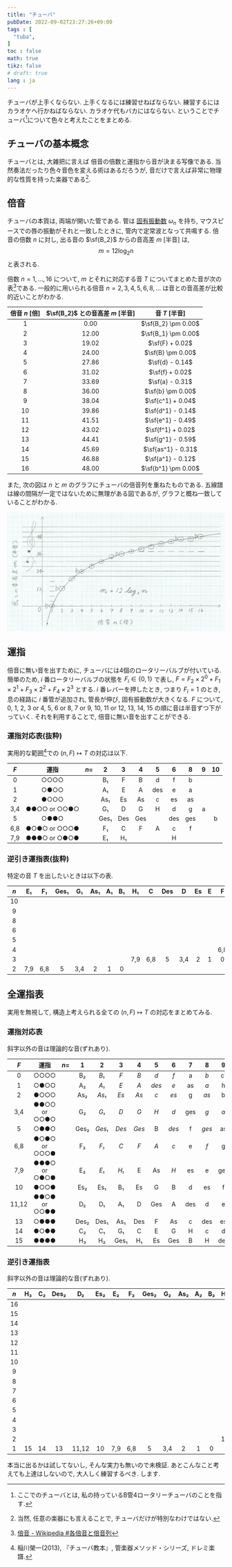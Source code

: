 ```yaml
---
title: "チューバ"
pubDate: 2022-09-02T23:27:26+09:00
tags : [
  "tuba",
]
toc : false
math: true
tikz: false
# draft: true
lang : ja
---
```


チューバが上手くならない.
上手くなるには練習せねばならない.
練習するにはカラオケへ行かねばならない.
カラオケ代もバカにはならない.
ということでチューバ[^whattuba]について色々と考えたことをまとめる.
[^whattuba]: ここでのチューバとは, 私の持っているB管4ロータリーチューバのことを指す.

## チューバの基本概念

チューバとは,
大雑把に言えば
倍音の倍数と運指から音が決まる写像である.
当然奏法だったり色々音色を変える術はあるだろうが,
音だけで言えば非常に物理的な性質を持った楽器である[^phys].
[^phys]: 当然, 任意の楽器にも言えることで, チューバだけが特別なわけではない.

## 倍音

チューバの本質は, 両端が開いた管である.
管は [固有振動数](https://ja.wikipedia.org/wiki/%E5%9B%BA%E6%9C%89%E6%8C%AF%E5%8B%95) $\omega_n$ を持ち,
マウスピースでの唇の振動がそれと一致したときに,
管内で定常波となって共鳴する.
倍音の倍数 $n$ に対し,
出る音の $\sf{B_2}$ からの音高差 $m$ [半音] は,
$$
m = 12 \log_2 n
$$
と表される.

倍数 $n = 1, \dots, 16$ について,
$m$ とそれに対応する音 $T$ についてまとめた音が次の表[^overtone]である.
一般的に用いられる倍音 $n=2,3,4,5,6,8,\dots$ は音との音高差が比較的近いことがわかる.

[^overtone]: [倍音 - Wikipedia #各倍音と倍音列](https://ja.wikipedia.org/wiki/倍音#各倍音と倍音列)

| 倍音 $n$ [倍] | $\sf{B_2}$ との音高差 $m$ [半音] |    音 $T$ [半音]    |
| :-----------: | :------------------------------: | :-----------------: |
|      $1$      |              $0.00$              | $\sf{B_2} \pm 0.00$ |
|      $2$      |             $12.00$              | $\sf{B_1} \pm 0.00$ |
|      $3$      |             $19.02$              |   $\sf{F} + 0.02$   |
|      $4$      |             $24.00$              |  $\sf{B} \pm 0.00$  |
|      $5$      |             $27.86$              |   $\sf{d} - 0.14$   |
|      $6$      |             $31.02$              |   $\sf{f} + 0.02$   |
|      $7$      |             $33.69$              |   $\sf{a} - 0.31$   |
|      $8$      |             $36.00$              |  $\sf{b} \pm 0.00$  |
|      $9$      |             $38.04$              |  $\sf{c^1} + 0.04$  |
|     $10$      |             $39.86$              |  $\sf{d^1} - 0.14$  |
|     $11$      |             $41.51$              |  $\sf{e^1} - 0.49$  |
|     $12$      |             $43.02$              |  $\sf{f^1} + 0.02$  |
|     $13$      |             $44.41$              |  $\sf{g^1} - 0.59$  |
|     $14$      |             $45.69$              | $\sf{as^1} - 0.31$  |
|     $15$      |             $46.88$              |  $\sf{a^1} - 0.12$  |
|     $16$      |             $48.00$              | $\sf{b^1} \pm 0.00$ |

また, 次の図は $n$ と $m$ のグラフにチューバの倍音列を重ねたものである.
五線譜は線の間隔が一定ではないために無理がある図であるが,
グラフと概ね一致していることがわかる.

![チューバの倍音列と対数関数](./_1.jpg)

## 運指

倍音に無い音を出すために,
チューバには4個のロータリーバルブが付いている.
簡単のため,
$i$ 番ロータリーバルブの状態を $F_i \in \{0,1\}$ で表し,
$F = F_2 \times 2^0 + F_1 \times 2^1 + F_3 \times 2^2 + F_4 \times 2^3$ とする.
$i$ 番レバーを押したとき,
つまり $F_i = 1$ のとき,
息の経路に $i$ 番管が追加され,
管長が伸び, 固有振動数が大きくなる.
$F$ について,
$0$, $1$, $2$, $3$ or $4$,
$5$, $6$ or $8$, $7$ or $9$,
$10$, $11$ or $12$, $13$, $14$, $15$
の順に音は半音ずつ下がっていく.
それを利用することで,
倍音に無い音を出すことができる.

### 運指対応表(抜粋)

実用的な範囲[^fingering]での
$(n, F) \mapsto T$ の対応は以下.

[^fingering]: 稲川榮一(2013), 『チューバ教本』, 管楽器メソッド・シリーズ, ドレミ楽譜.

| $F$ |     運指     | $n=$ |  2   |  3  |  4  |  5  |  6  |  8  |  9  | 10  |
| :-: | :----------: | ---: | :--: | :-: | :-: | :-: | :-: | :-: | :-: | :-: |
|  0  |     ○○○○     |      |  B₁  |  F  |  B  |  d  |  f  |  b  |     |     |
|  1  |     ○●○○     |      |  A₁  |  E  |  A  | des |  e  |  a  |     |     |
|  2  |     ●○○○     |      | As₁  | Es  | As  |  c  | es  | as  |     |     |
| 3,4 | ●●○○ or ○○●○ |      |  G₁  |  D  |  G  |  H  |  d  |  g  |  a  |     |
|  5  |     ○●●○     |      | Ges₁ | Des | Ges |     | des | ges |     |  b  |
| 6,8 | ●○●○ or ○○○● |      |  F₁  |  C  |  F  |  A  |  c  |  f  |     |     |
| 7,9 | ●●●○ or ○●○● |      |  E₁  | H₁  |     |     |  H  |     |     |     |

### 逆引き運指表(抜粋)

特定の音 $T$ を出したいときは以下の表.

| $n$ | E₁  | F₁  | Ges₁ | G₁  | As₁ | A₁  | B₁  | H₁  |  C  | Des |  D  | Es  |  E  |  F  | Ges |  G  | As  |  A  |  B  |  H  |  c  | des |  d  | es  |  e  |  f  | ges |  g  | as  |  a  |  b  |
| :-: | :-: | :-: | :--: | :-: | :-: | :-: | :-: | :-: | :-: | :-: | :-: | :-: | :-: | :-: | :-: | :-: | :-: | :-: | :-: | :-: | :-: | :-: | :-: | :-: | :-: | :-: | :-: | :-: | :-: | :-: | :-: |
| 10  |     |     |      |     |     |     |     |     |     |     |     |     |     |     |     |     |     |     |     |     |     |     |     |     |     |     |     |     |     |     |  5  |
|  9  |     |     |      |     |     |     |     |     |     |     |     |     |     |     |     |     |     |     |     |     |     |     |     |     |     |     |     |     |     | 3,4 |     |
|  8  |     |     |      |     |     |     |     |     |     |     |     |     |     |     |     |     |     |     |     |     |     |     |     |     | 7,9 | 6,8 |  5  | 3,4 |  2  |  1  |  0  |
|  6  |     |     |      |     |     |     |     |     |     |     |     |     |     |     |     |     |     |     |     | 7,9 | 6,8 |  5  | 3,4 |  2  |  1  |  0  |     |     |     |     |     |
|  5  |     |     |      |     |     |     |     |     |     |     |     |     |     |     |     |     |     | 6,8 |     | 3,4 |  2  |  1  |  0  |     |     |     |     |     |     |     |     |
|  4  |     |     |      |     |     |     |     |     |     |     |     |     |     | 6,8 |  5  | 3,4 |  2  |  1  |  0  |     |     |     |     |     |     |     |     |     |     |     |     |
|  3  |     |     |      |     |     |     |     | 7,9 | 6,8 |  5  | 3,4 |  2  |  1  |  0  |     |     |     |     |     |     |     |     |     |     |     |     |     |     |     |     |     |
|  2  | 7,9 | 6,8 |  5   | 3,4 |  2  |  1  |  0  |     |     |     |     |     |     |     |     |     |     |     |     |     |     |     |     |     |     |     |     |     |     |     |     |

## 全運指表

実用を無視して,
構造上考えられる全ての $(n, F) \mapsto T$ の対応をまとめてみる.

### 運指対応表

斜字以外の音は理論的な音(ずれあり).

|  $F$  |     運指     | $n=$ |  1   |   2    |   3   |   4   |   5   |   6   |  7  |   8   |  9  |  10  |  11  |  12  |  13  |  14  |  15  |  16  |
| :---: | :----------: | ---: | :--: | :----: | :---: | :---: | :---: | :---: | :-: | :---: | :-: | :--: | :--: | :--: | :--: | :--: | :--: | :--: |
|   0   |     ○○○○     |      |  B₂  |  *B₁*  |  *F*  |  *B*  |  *d*  |  *f*  |  a  |  *b*  | c¹  |  d¹  |  e¹  |  f¹  |  g¹  | as¹  |  a¹  |  b¹  |
|   1   |     ○●○○     |      |  A₂  |  *A₁*  |  *E*  |  *A*  | *des* |  *e*  | as  |  *a*  |  h  | des¹ | es¹  |  e¹  | ges¹ |  g¹  | as¹  |  a¹  |
|   2   |     ●○○○     |      | As₂  | *As₁*  | *Es*  | *As*  |  *c*  | *es*  |  g  | *as*  |  b  |  c¹  |  d¹  | es¹  |  f¹  | ges¹ |  g¹  | as¹  |
|  3,4  | ●●○○ or ○○●○ |      |  G₂  |  *G₁*  |  *D*  |  *G*  |  *H*  |  *d*  | ges |  *g*  | *a* |  h   | des¹ |  d¹  |  e¹  |  f¹  | ges¹ |  g¹  |
|   5   |     ○●●○     |      | Ges₂ | *Ges₁* | *Des* | *Ges* |   B   | *des* |  f  | *ges* | as  | *b*  |  c¹  | des¹ | es¹  |  e¹  |  f¹  | ges¹ |
|  6,8  | ●○●○ or ○○○● |      |  F₂  |  *F₁*  |  *C*  |  *F*  |  *A*  |  *c*  |  e  |  *f*  |  g  |  a   |  h   |  c¹  |  d¹  | es¹  |  e¹  |  f¹  |
|  7,9  | ●●●○ or ○●○● |      |  E₂  |  *E₁*  | *H₁*  |   E   |  As   |  *H*  | es  |   e   | ges |  as  |  b   |  h   | des¹ |  d¹  | es¹  |  e¹  |
|  10   |     ●○○●     |      | Es₂  |  Es₁   |  B₁   |  Es   |   G   |   B   |  d  |  es   |  f  |  g   |  a   |  b   |  c¹  | des¹ |  d¹  | es¹  |
| 11,12 | ●●○● or ○○●● |      |  D₂  |   D₁   |  A₁   |   D   |  Ges  |   A   | des |   d   |  e  | ges  |  as  |  a   |  h   |  c¹  | des¹ |  d¹  |
|  13   |     ○●●●     |      | Des₂ |  Des₁  |  As₁  |  Des  |   F   |  As   |  c  |  des  | es  |  f   |  g   |  as  |  b   |  h   |  c¹  | des¹ |
|  14   |     ●○●●     |      |  C₂  |   C₁   |  G₁   |   C   |   E   |   G   |  H  |   c   |  d  |  e   | ges  |  g   |  a   |  b   |  h   |  c¹  |
|  15   |     ●●●●     |      |  H₃  |   H₂   | Ges₁  |  H₁   |  Es   |  Ges  |  B  |   H   | des |  es  |  f   | ges  |  as  |  a   |  b   |  h   |

### 逆引き運指表

斜字以外の音は理論的な音(ずれあり).

| $n$ | H₃  | C₂  | Des₂ |  D₂   | Es₂ | E₂  | F₂  | Ges₂ | G₂  | As₂ | A₂  | B₂  | H₂  | C₁  | Des₁ |  D₁   | Es₁ |  E₁   |  F₁   | Ges₁ |  G₁   | As₁ |  A₁   | B₁  |  H₁   |   C   | Des |   D   | Es  |  E  |   F   |  Ges  |   G   | As  |   A   |  B  |   H   |   c   |  des  |   d   | es  |   e   |   f   |  ges  |   g   |  as   |   a   |  b  |   h   |  c¹   | des¹  |  d¹   | es¹ | e¹  | f¹  | ges¹ | g¹  | as¹ | a¹  | b¹  |
| :-: | :-: | :-: | :--: | :---: | :-: | :-: | :-: | :--: | :-: | :-: | :-: | :-: | :-: | :-: | :--: | :---: | :-: | :---: | :---: | :--: | :---: | :-: | :---: | :-: | :---: | :---: | :-: | :---: | :-: | :-: | :---: | :---: | :---: | :-: | :---: | :-: | :---: | :---: | :---: | :---: | :-: | :---: | :---: | :---: | :---: | :---: | :---: | :-: | :---: | :---: | :---: | :---: | :-: | :-: | :-: | :--: | :-: | :-: | :-: | :-: |
| 16  |     |     |      |       |     |     |     |      |     |     |     |     |     |     |      |       |     |       |       |      |       |     |       |     |       |       |     |       |     |     |       |       |       |     |       |     |       |       |       |       |     |       |       |       |       |       |       |     |  15   |  14   |  13   | 11,12 | 10  | 7,9 | 6,8 |  5   | 3,4 |  2  |  1  |  0  |
| 15  |     |     |      |       |     |     |     |      |     |     |     |     |     |     |      |       |     |       |       |      |       |     |       |     |       |       |     |       |     |     |       |       |       |     |       |     |       |       |       |       |     |       |       |       |       |       |       | 15  |  14   |  13   | 11,12 |  10   | 7,9 | 6,8 |  5  | 3,4  |  2  |  1  |  0  |     |
| 14  |     |     |      |       |     |     |     |      |     |     |     |     |     |     |      |       |     |       |       |      |       |     |       |     |       |       |     |       |     |     |       |       |       |     |       |     |       |       |       |       |     |       |       |       |       |       |  15   | 14  |  13   | 11,12 |  10   |  7,9  | 6,8 |  5  | 3,4 |  2   |  1  |  0  |     |     |
| 13  |     |     |      |       |     |     |     |      |     |     |     |     |     |     |      |       |     |       |       |      |       |     |       |     |       |       |     |       |     |     |       |       |       |     |       |     |       |       |       |       |     |       |       |       |       |  15   |  14   | 13  | 11,12 |  10   |  7,9  |  6,8  |  5  | 3,4 |  2  |  1   |  0  |     |     |     |
| 12  |     |     |      |       |     |     |     |      |     |     |     |     |     |     |      |       |     |       |       |      |       |     |       |     |       |       |     |       |     |     |       |       |       |     |       |     |       |       |       |       |     |       |       |  15   |  14   |  13   | 11,12 | 10  |  7,9  |  6,8  |   5   |  3,4  |  2  |  1  |  0  |      |     |     |     |     |
| 11  |     |     |      |       |     |     |     |      |     |     |     |     |     |     |      |       |     |       |       |      |       |     |       |     |       |       |     |       |     |     |       |       |       |     |       |     |       |       |       |       |     |       |  15   |  14   |  13   | 11,12 |  10   | 7,9 |  6,8  |   5   |  3,4  |   2   |  1  |  0  |     |      |     |     |     |     |
| 10  |     |     |      |       |     |     |     |      |     |     |     |     |     |     |      |       |     |       |       |      |       |     |       |     |       |       |     |       |     |     |       |       |       |     |       |     |       |       |       |       | 15  |  14   |  13   | 11,12 |  10   |  7,9  |  6,8  | *5* |  3,4  |   2   |   1   |   0   |     |     |     |      |     |     |     |     |
|  9  |     |     |      |       |     |     |     |      |     |     |     |     |     |     |      |       |     |       |       |      |       |     |       |     |       |       |     |       |     |     |       |       |       |     |       |     |       |       |  15   |  14   | 13  | 11,12 |  10   |  7,9  |  6,8  |   5   | *3,4* |  2  |   1   |   0   |       |       |     |     |     |      |     |     |     |     |
|  8  |     |     |      |       |     |     |     |      |     |     |     |     |     |     |      |       |     |       |       |      |       |     |       |     |       |       |     |       |     |     |       |       |       |     |       |     |  15   |  14   |  13   | 11,12 | 10  | *7,9* | *6,8* |  *5*  | *3,4* |  *2*  |  *1*  | *0* |       |       |       |       |     |     |     |      |     |     |     |     |
|  7  |     |     |      |       |     |     |     |      |     |     |     |     |     |     |      |       |     |       |       |      |       |     |       |     |       |       |     |       |     |     |       |       |       |     |       | 15  |  14   |  13   | 11,12 |  10   | 7,9 |  6,8  |   5   |  3,4  |   2   |   1   |   0   |     |       |       |       |       |     |     |     |      |     |     |     |     |
|  6  |     |     |      |       |     |     |     |      |     |     |     |     |     |     |      |       |     |       |       |      |       |     |       |     |       |       |     |       |     |     |       |  15   |  14   | 13  | 11,12 | 10  | *7,9* | *6,8* |  *5*  | *3,4* | *2* |  *1*  |  *0*  |       |       |       |       |     |       |       |       |       |     |     |     |      |     |     |     |     |
|  5  |     |     |      |       |     |     |     |      |     |     |     |     |     |     |      |       |     |       |       |      |       |     |       |     |       |       |     |       | 15  | 14  |  13   | 11,12 |  10   | 7,9 | *6,8* |  5  | *3,4* |  *2*  |  *1*  |  *0*  |     |       |       |       |       |       |       |     |       |       |       |       |     |     |     |      |     |     |     |     |
|  4  |     |     |      |       |     |     |     |      |     |     |     |     |     |     |      |       |     |       |       |      |       |     |       |     |  15   |  14   | 13  | 11,12 | 10  | 7,9 | *6,8* |  *5*  | *3,4* | *2* |  *1*  | *0* |       |       |       |       |     |       |       |       |       |       |       |     |       |       |       |       |     |     |     |      |     |     |     |     |
|  3  |     |     |      |       |     |     |     |      |     |     |     |     |     |     |      |       |     |       |       |  15  |  14   | 13  | 11,12 | 10  | *7,9* | *6,8* | *5* | *3,4* | *2* | *1* |  *0*  |       |       |     |       |     |       |       |       |       |     |       |       |       |       |       |       |     |       |       |       |       |     |     |     |      |     |     |     |     |
|  2  |     |     |      |       |     |     |     |      |     |     |     |     | 15  | 14  |  13  | 11,12 | 10  | *7,9* | *6,8* | *5*  | *3,4* | *2* |  *1*  | *0* |       |       |     |       |     |     |       |       |       |     |       |     |       |       |       |       |     |       |       |       |       |       |       |     |       |       |       |       |     |     |     |      |     |     |     |     |
|  1  | 15  | 14  |  13  | 11,12 | 10  | 7,9 | 6,8 |  5   | 3,4 |  2  |  1  |  0  |     |     |      |       |     |       |       |      |       |     |       |     |       |       |     |       |     |     |       |       |       |     |       |     |       |       |       |       |     |       |       |       |       |       |       |     |       |       |       |       |     |     |     |      |     |     |     |     |

本当に出るかは試してないし,
そんな実力も無いので未検証.
あとこんなこと考えても上達はしないので,
大人しく練習するべき. します.
